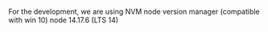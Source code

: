 For the development, we are using NVM node version manager (compatible with win 10)
node 14.17.6 (LTS 14)